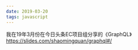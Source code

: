 ```yaml
---
date: 2019-03-20
tags: javascript
---
```


我在19年3月份在今日头条EC项目组分享的《GraphQL》https://slides.com/shaomingquan/graphql#/